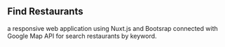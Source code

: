 ## Find Restaurants
a responsive web application using Nuxt.js and Bootsrap connected with Google Map API
for search restaurants by keyword.
